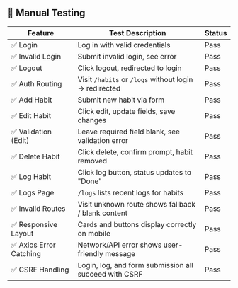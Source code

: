 ## 🧪 Manual Testing

| Feature                 | Test Description                                      | Status |
| ----------------------- | ----------------------------------------------------- | ------ |
| ✅ Login                | Log in with valid credentials                         | Pass   |
| ✅ Invalid Login        | Submit invalid login, see error                       | Pass   |
| ✅ Logout               | Click logout, redirected to login                     | Pass   |
| ✅ Auth Routing         | Visit `/habits` or `/logs` without login → redirected | Pass   |
| ✅ Add Habit            | Submit new habit via form                             | Pass   |
| ✅ Edit Habit           | Click edit, update fields, save changes               | Pass   |
| ✅ Validation (Edit)    | Leave required field blank, see validation error      | Pass   |
| ✅ Delete Habit         | Click delete, confirm prompt, habit removed           | Pass   |
| ✅ Log Habit            | Click log button, status updates to "Done"            | Pass   |
| ✅ Logs Page            | `/logs` lists recent logs for habits                  | Pass   |
| ✅ Invalid Routes       | Visit unknown route shows fallback / blank content    | Pass   |
| ✅ Responsive Layout    | Cards and buttons display correctly on mobile         | Pass   |
| ✅ Axios Error Catching | Network/API error shows user-friendly message         | Pass   |
| ✅ CSRF Handling        | Login, log, and form submission all succeed with CSRF | Pass   |

